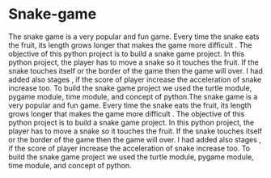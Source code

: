 # Snake-game
The snake game is a very popular and fun game. Every time the snake eats the fruit, its length grows longer that makes the game more difficult . The objective of this python project is to build a snake game project. In this python project, the player has to move a snake so it touches the fruit. If the snake touches itself or the border of the game then the game will over. I had added also stages , if the score of player increase the acceleration of snake increase too. To build the snake game project we used the turtle module, pygame module, time module, and concept of python.The snake game is a very popular and fun game. Every time the snake eats the fruit, its length grows longer that makes the game more difficult . The objective of this python project is to build a snake game project. In this python project, the player has to move a snake so it touches the fruit. If the snake touches itself or the border of the game then the game will over. I had added also stages , if the score of player increase the acceleration of snake increase too. To build the snake game project we used the turtle module, pygame module, time module, and concept of python.
